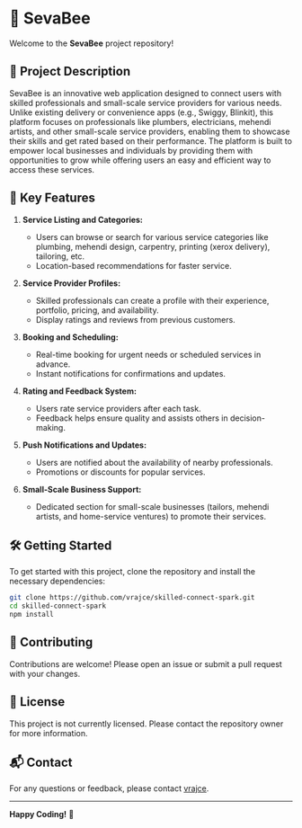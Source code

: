# 🚀 SevaBee 

Welcome to the **SevaBee** project repository! 

## 📜 Project Description

SevaBee is an innovative web application designed to connect users with skilled professionals and small-scale service providers for various needs. Unlike existing delivery or convenience apps (e.g., Swiggy, Blinkit), this platform focuses on professionals like plumbers, electricians, mehendi artists, and other small-scale service providers, enabling them to showcase their skills and get rated based on their performance. The platform is built to empower local businesses and individuals by providing them with opportunities to grow while offering users an easy and efficient way to access these services.

## 🌟 Key Features

1. **Service Listing and Categories:**
   - Users can browse or search for various service categories like plumbing, mehendi design, carpentry, printing (xerox delivery), tailoring, etc.
   - Location-based recommendations for faster service.

2. **Service Provider Profiles:**
   - Skilled professionals can create a profile with their experience, portfolio, pricing, and availability.
   - Display ratings and reviews from previous customers.

3. **Booking and Scheduling:**
   - Real-time booking for urgent needs or scheduled services in advance.
   - Instant notifications for confirmations and updates.

4. **Rating and Feedback System:**
   - Users rate service providers after each task.
   - Feedback helps ensure quality and assists others in decision-making.

5. **Push Notifications and Updates:**
   - Users are notified about the availability of nearby professionals.
   - Promotions or discounts for popular services.

6. **Small-Scale Business Support:**
   - Dedicated section for small-scale businesses (tailors, mehendi artists, and home-service ventures) to promote their services.

## 🛠️ Getting Started

To get started with this project, clone the repository and install the necessary dependencies:

```bash
git clone https://github.com/vrajce/skilled-connect-spark.git
cd skilled-connect-spark
npm install
```

## 🤝 Contributing

Contributions are welcome! Please open an issue or submit a pull request with your changes.

## 📄 License

This project is not currently licensed. Please contact the repository owner for more information.

## 📬 Contact

For any questions or feedback, please contact [vrajce](https://github.com/vrajce).

---

**Happy Coding!** 🎉

